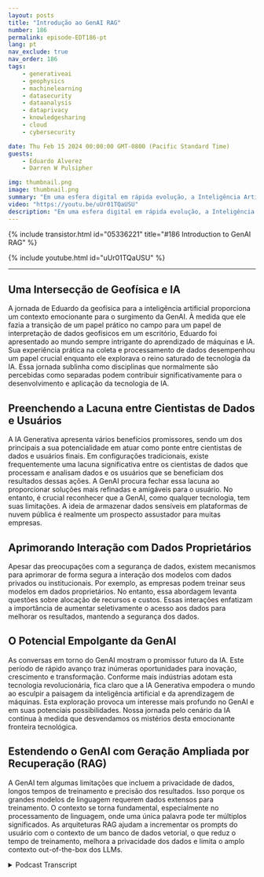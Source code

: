 ```yaml
---
layout: posts
title: "Introdução ao GenAI RAG"
number: 186
permalink: episode-EDT186-pt
lang: pt
nav_exclude: true
nav_order: 186
tags:
    - generativeai
    - geophysics
    - machinelearning
    - datasecurity
    - dataanalysis
    - dataprivacy
    - knowledgesharing
    - cloud
    - cybersecurity

date: Thu Feb 15 2024 00:00:00 GMT-0800 (Pacific Standard Time)
guests:
    - Eduardo Alverez
    - Darren W Pulsipher

img: thumbnail.png
image: thumbnail.png
summary: "Em uma esfera digital em rápida evolução, a Inteligência Artificial Generativa (GenAI) está capturando a atenção dos amantes de tecnologia em todo o mundo. Considerada o futuro da tecnologia de IA, a GenAI está ampliando fronteiras com seu potencial para simulações precisas e modelagem de dados. Uma figura proeminente nesta área, Eduardo Alveraz, um Arquiteto de Soluções de IA na Intel e ex-geofísico, possui conhecimentos valiosos neste fascinante mundo da GenAI."
video: "https://youtu.be/uUr01TQaUSU"
description: "Em uma esfera digital em rápida evolução, a Inteligência Artificial Generativa (GenAI) está capturando a atenção dos amantes de tecnologia em todo o mundo. Considerada o futuro da tecnologia de IA, a GenAI está ampliando fronteiras com seu potencial para simulações precisas e modelagem de dados. Uma figura proeminente nesta área, Eduardo Alveraz, um Arquiteto de Soluções de IA na Intel e ex-geofísico, possui conhecimentos valiosos neste fascinante mundo da GenAI."
---
```


<div>
{% include transistor.html id="05336221" title="#186 Introduction to GenAI RAG" %}

{% include youtube.html id="uUr01TQaUSU" %}
</div>

---

## Uma Intersecção de Geofísica e IA

A jornada de Eduardo da geofísica para a inteligência artificial proporciona um contexto emocionante para o surgimento da GenAI. À medida que ele fazia a transição de um papel prático no campo para um papel de interpretação de dados geofísicos em um escritório, Eduardo foi apresentado ao mundo sempre intrigante do aprendizado de máquinas e IA. Sua experiência prática na coleta e processamento de dados desempenhou um papel crucial enquanto ele explorava o reino saturado de tecnologia da IA. Essa jornada sublinha como disciplinas que normalmente são percebidas como separadas podem contribuir significativamente para o desenvolvimento e aplicação da tecnologia de IA.

## Preenchendo a Lacuna entre Cientistas de Dados e Usuários

A IA Generativa apresenta vários benefícios promissores, sendo um dos principais a sua potencialidade em atuar como ponte entre cientistas de dados e usuários finais. Em configurações tradicionais, existe frequentemente uma lacuna significativa entre os cientistas de dados que processam e analisam dados e os usuários que se beneficiam dos resultados dessas ações. A GenAI procura fechar essa lacuna ao proporcionar soluções mais refinadas e amigáveis para o usuário. No entanto, é crucial reconhecer que a GenAI, como qualquer tecnologia, tem suas limitações. A ideia de armazenar dados sensíveis em plataformas de nuvem pública é realmente um prospecto assustador para muitas empresas.

## Aprimorando Interação com Dados Proprietários

Apesar das preocupações com a segurança de dados, existem mecanismos para aprimorar de forma segura a interação dos modelos com dados privados ou institucionais. Por exemplo, as empresas podem treinar seus modelos em dados proprietários. No entanto, essa abordagem levanta questões sobre alocação de recursos e custos. Essas interações enfatizam a importância de aumentar seletivamente o acesso aos dados para melhorar os resultados, mantendo a segurança dos dados.

## O Potencial Empolgante da GenAI

As conversas em torno do GenAI mostram o promissor futuro da IA. Este período de rápido avanço traz inúmeras oportunidades para inovação, crescimento e transformação. Conforme mais indústrias adotam esta tecnologia revolucionária, fica claro que a IA Generativa empodera o mundo ao esculpir a paisagem da inteligência artificial e da aprendizagem de máquinas. Esta exploração provoca um interesse mais profundo no GenAI e em suas potenciais possibilidades. Nossa jornada pelo cenário da IA continua à medida que desvendamos os mistérios desta emocionante fronteira tecnológica.


## Estendendo o GenAI com Geração Ampliada por Recuperação (RAG)

A GenAI tem algumas limitações que incluem a privacidade de dados, longos tempos de treinamento e precisão dos resultados. Isso porque os grandes modelos de linguagem requerem dados extensos para treinamento. O contexto se torna fundamental, especialmente no processamento de linguagem, onde uma única palavra pode ter múltiplos significados. As arquiteturas RAG ajudam a incrementar os prompts do usuário com o contexto de um banco de dados vetorial, o que reduz o tempo de treinamento, melhora a privacidade dos dados e limita o amplo contexto out-of-the-box dos LLMs.



<details>
<summary> Podcast Transcript </summary>

<p></p>

</details>
